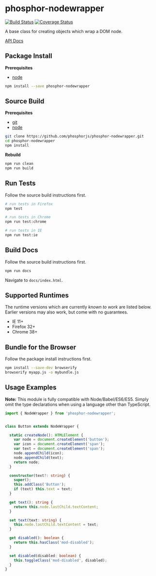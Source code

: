 phosphor-nodewrapper
====================

[![Build Status](https://travis-ci.org/phosphorjs/phosphor-nodewrapper.svg)](https://travis-ci.org/phosphorjs/phosphor-nodewrapper?branch=master)
[![Coverage Status](https://coveralls.io/repos/phosphorjs/phosphor-nodewrapper/badge.svg?branch=master&service=github)](https://coveralls.io/github/phosphorjs/phosphor-nodewrapper?branch=master)

A base class for creating objects which wrap a DOM node.

[API Docs](http://phosphorjs.github.io/phosphor-nodewrapper/api/)


Package Install
---------------

**Prerequisites**
- [node](http://nodejs.org/)

```bash
npm install --save phosphor-nodewrapper
```


Source Build
------------

**Prerequisites**
- [git](http://git-scm.com/)
- [node](http://nodejs.org/)

```bash
git clone https://github.com/phosphorjs/phosphor-nodewrapper.git
cd phosphor-nodewrapper
npm install
```

**Rebuild**
```bash
npm run clean
npm run build
```


Run Tests
---------

Follow the source build instructions first.

```bash
# run tests in Firefox
npm test

# run tests in Chrome
npm run test:chrome

# run tests in IE
npm run test:ie
```


Build Docs
----------

Follow the source build instructions first.

```bash
npm run docs
```

Navigate to `docs/index.html`.


Supported Runtimes
------------------

The runtime versions which are currently *known to work* are listed below.
Earlier versions may also work, but come with no guarantees.

- IE 11+
- Firefox 32+
- Chrome 38+


Bundle for the Browser
----------------------

Follow the package install instructions first.

```bash
npm install --save-dev browserify
browserify myapp.js -o mybundle.js
```


Usage Examples
--------------

**Note:** This module is fully compatible with Node/Babel/ES6/ES5. Simply
omit the type declarations when using a language other than TypeScript.

```typescript
import { NodeWrapper } from 'phosphor-nodewrapper';


class Button extends NodeWrapper {

  static createNode(): HTMLElement {
    var node = document.createElement('button');
    var icon = document.createElement('span');
    var text = document.createElement('span');
    node.appendChild(icon);
    node.appendChild(text);
    return node;
  }

  constructor(text?: string) {
    super();
    this.addClass('Button');
    if (text) this.text = text;
  }

  get text(): string {
    return this.node.lastChild.textContent;
  }

  set text(text: string) {
    this.node.lastChild.textContent = text;
  }

  get disabled(): boolean {
    return this.hasClass('mod-disabled');
  }

  set disabled(disabled: boolean) {
    this.toggleClass('mod-disabled', disabled);
  }
}
```

